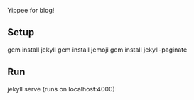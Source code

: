 Yippee for blog!

## Setup

gem install jekyll
gem install jemoji
gem install jekyll-paginate

## Run
jekyll serve (runs on localhost:4000)
